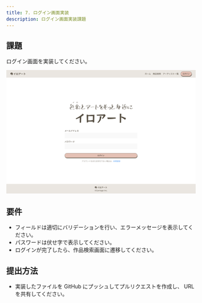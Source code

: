 ```yaml
---
title: 7. ログイン画面実装
description: ログイン画面実装課題
---
```


## 課題

ログイン画面を実装してください。

![alt text](../img/login.png)

## 要件

- フィールドは適切にバリデーションを行い、エラーメッセージを表示してください。
- パスワードは伏せ字で表示してください。
- ログインが完了したら、作品検索画面に遷移してください。

## 提出方法

- 実装したファイルを GitHub にプッシュしてプルリクエストを作成し、 URL を共有してください。
